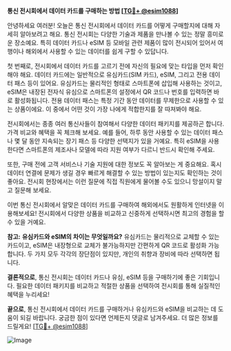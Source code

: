 **통신 전시회에서 데이터 카드를 구매하는 방법 [[TG💪+ @esim1088](https://t.me/s/esim1088)]**

안녕하세요 여러분! 오늘은 통신 전시회에서 데이터 카드를 어떻게 구매할지에 대해 자세히 알아보려고 해요. 통신 전시회는 다양한 기술과 제품을 만나볼 수 있는 정말 흥미로운 장소예요. 특히 데이터 카드나 eSIM 등 모바일 관련 제품이 많이 전시되어 있어서 여행이나 해외에서 사용할 수 있는 데이터를 쉽게 구할 수 있답니다.

첫 번째로, 전시회에서 데이터 카드를 고르기 전에 자신의 필요에 맞는 타입을 먼저 확인해야 해요. 데이터 카드에는 일반적으로 유심카드(SIM 카드), eSIM, 그리고 전용 데이터 패스 등이 있어요. 유심카드는 물리적인 형태로 스마트폰에 삽입해 사용하는 것이고, eSIM은 내장된 전자식 유심으로 스마트폰의 설정에서 QR 코드나 번호를 입력하면 바로 활성화됩니다. 전용 데이터 패스는 특정 기간 동안 데이터를 무제한으로 사용할 수 있는 상품이에요. 이 중에서 어떤 것이 가장 나에게 적합한지를 잘 따져봐야 해요.

전시회에서는 종종 여러 통신사들이 참여해서 다양한 데이터 패키지를 제공하곤 합니다. 가격 비교와 혜택을 꼭 체크해 보세요. 예를 들어, 하루 동안 사용할 수 있는 데이터 패스나 몇 달 동안 지속되는 장기 패스 등 다양한 선택지가 있을 거예요. 특히 eSIM을 사용한다면 스마트폰의 제조사나 모델에 따라 지원 여부가 다르니 반드시 확인해 주세요.

또한, 구매 전에 고객 서비스나 기술 지원에 대한 정보도 꼭 알아보는 게 중요해요. 혹시 데이터 연결에 문제가 생길 경우 빠르게 해결할 수 있는 방법이 있는지도 확인하는 것이 좋아요. 전시회 현장에서는 이런 질문에 직접 직원에게 물어볼 수도 있으니 망설이지 말고 질문해 보세요.

이번 통신 전시회에서 알맞은 데이터 카드를 구매하여 해외에서도 원활하게 인터넷을 이용해보세요! 전시회에서 다양한 상품을 비교하고 신중하게 선택하시면 최고의 경험을 할 수 있을 거예요.

**참고:** **유심카드와 eSIM의 차이는 무엇일까요?** 유심카드는 물리적으로 교체할 수 있는 카드이고, eSIM은 내장형으로 교체가 불가능하지만 간편하게 QR 코드로 활성화 가능합니다. 두 가지 모두 각각의 장단점이 있지만, 개인의 취향과 장비에 따라 선택하면 됩니다.

**결론적으로**, 통신 전시회는 데이터 카드나 유심, eSIM 등을 구매하기에 좋은 기회입니다. 필요한 데이터 패키지를 비교하고 적절한 상품을 선택하여 전시회를 통해 실질적인 혜택을 누리세요!

**끝으로**, 통신 전시회에서 데이터 카드를 구매하거나 유심카드와 eSIM을 비교하는 데 도움이 되길 바랍니다. 궁금한 점이 있다면 언제든지 댓글로 남겨주세요. 더 많은 정보를 드릴게요! [[TG💪+ @esim1088](https://t.me/s/esim1088)] 

![Image](https://i.postimg.cc/Y0z9fWf4/image.png)